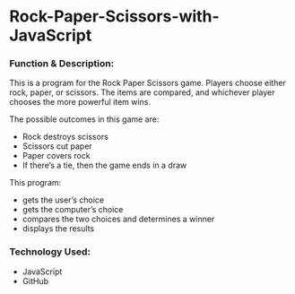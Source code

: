 # Rock-Paper-Scissors-with-JavaScript

<h3>Function & Description:</h3>
This is a program for the Rock Paper Scissors game. Players choose either rock, paper, or scissors. The items are compared, and whichever player chooses the more powerful item wins.

The possible outcomes in this game are:

- Rock destroys scissors
- Scissors cut paper
- Paper covers rock
- If there’s a tie, then the game ends in a draw


This program:

- gets the user’s choice
- gets the computer’s choice
- compares the two choices and determines a winner
- displays the results


<h3>Technology Used:</h3>

- JavaScript
- GitHub 
